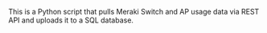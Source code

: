 This is a Python script that pulls Meraki Switch and AP usage data via REST API and uploads it to a SQL database.
